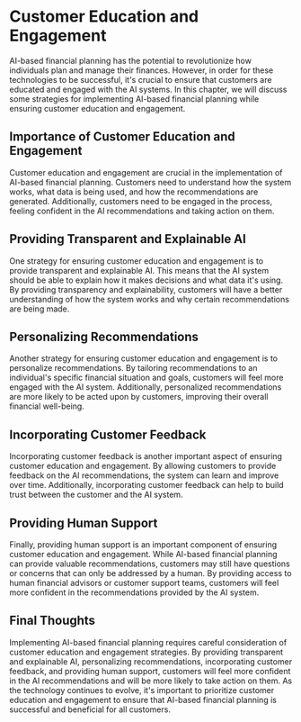 Customer Education and Engagement
================================================================================

AI-based financial planning has the potential to revolutionize how individuals plan and manage their finances. However, in order for these technologies to be successful, it's crucial to ensure that customers are educated and engaged with the AI systems. In this chapter, we will discuss some strategies for implementing AI-based financial planning while ensuring customer education and engagement.

Importance of Customer Education and Engagement
-----------------------------------------------

Customer education and engagement are crucial in the implementation of AI-based financial planning. Customers need to understand how the system works, what data is being used, and how the recommendations are generated. Additionally, customers need to be engaged in the process, feeling confident in the AI recommendations and taking action on them.

Providing Transparent and Explainable AI
----------------------------------------

One strategy for ensuring customer education and engagement is to provide transparent and explainable AI. This means that the AI system should be able to explain how it makes decisions and what data it's using. By providing transparency and explainability, customers will have a better understanding of how the system works and why certain recommendations are being made.

Personalizing Recommendations
-----------------------------

Another strategy for ensuring customer education and engagement is to personalize recommendations. By tailoring recommendations to an individual's specific financial situation and goals, customers will feel more engaged with the AI system. Additionally, personalized recommendations are more likely to be acted upon by customers, improving their overall financial well-being.

Incorporating Customer Feedback
-------------------------------

Incorporating customer feedback is another important aspect of ensuring customer education and engagement. By allowing customers to provide feedback on the AI recommendations, the system can learn and improve over time. Additionally, incorporating customer feedback can help to build trust between the customer and the AI system.

Providing Human Support
-----------------------

Finally, providing human support is an important component of ensuring customer education and engagement. While AI-based financial planning can provide valuable recommendations, customers may still have questions or concerns that can only be addressed by a human. By providing access to human financial advisors or customer support teams, customers will feel more confident in the recommendations provided by the AI system.

Final Thoughts
--------------

Implementing AI-based financial planning requires careful consideration of customer education and engagement strategies. By providing transparent and explainable AI, personalizing recommendations, incorporating customer feedback, and providing human support, customers will feel more confident in the AI recommendations and will be more likely to take action on them. As the technology continues to evolve, it's important to prioritize customer education and engagement to ensure that AI-based financial planning is successful and beneficial for all customers.
